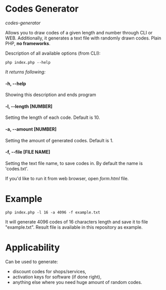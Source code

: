 # Codes Generator
*codes-generator*

Allows you to draw codes of a given length and number through CLI or WEB. Additionally, it generates a text file with randomly drawn codes. Plain PHP, **no frameworks**.

Description of all available options (from CLI):
```
php index.php --help
```
*It returns following:*
#### -h, --help
Showing this description and ends program
#### -l, --length [NUMBER]
Setting the length of each code. Default is 10.
#### -a, --amount [NUMBER]
Setting the amount of generated codes. Default is 1.
#### -f, --file [FILE NAME]
Setting the text file name, to save codes in. By default the name is 'codes.txt'.

If you'd like to run it from web browser, open *form.html* file.

# Example
```
php index.php -l 16 -a 4096 -f example.txt
```
It will generate 4096 codes of 16 characters length and save it to file "example.txt". Result file is available in this repository as example.

# Applicability

Can be used to generate:
- discount codes for shops/services,
- activation keys for software (if done right),
- anything else where you need huge amount of random codes.